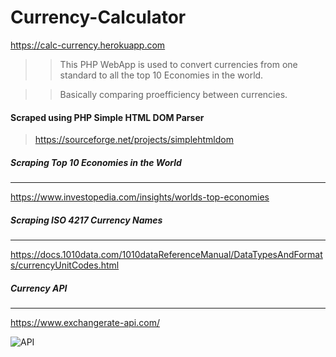 # Currency-Calculator

https://calc-currency.herokuapp.com

>> This PHP WebApp is used to convert currencies from one standard to all the top 10 Economies in the world.

>> Basically comparing proefficiency between currencies.


#### Scraped using PHP Simple HTML DOM Parser
> https://sourceforge.net/projects/simplehtmldom

##### Scraping Top 10 Economies in the World
---
https://www.investopedia.com/insights/worlds-top-economies

##### Scraping ISO 4217 Currency Names
---
https://docs.1010data.com/1010dataReferenceManual/DataTypesAndFormats/currencyUnitCodes.html
 
##### Currency API
---
https://www.exchangerate-api.com/

![API](https://www.exchangerate-api.com/img/logo-medium-invert-half3.png)
